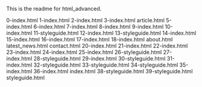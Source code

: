 This is the readme for html_advanced.

0-index.html
1-index.html
2-index.html
3-index.html
article.html
5-index.html
6-index.html
7-index.html
8-index.html
9-index.html
10-index.html
11-styleguide.html
12-index.html
13-styleguide.html
14-index.html
15-index.html
16-index.html
17-index.html
18-index.html
about.html
latest_news.html
contact.html
20-index.html
21-index.html
22-index.html
23-index.html
24-index.html
25-index.html
26-styleguide.html
27-index.html
28-styleguide.html
29-index.html
30-styleguide.html
31-index.html
32-styleguide.html
33-styleguide.html
34-styleguide.html
35-index.html
36-index.html
index.html
38-styleguide.html
39-styleguide.html
styleguide.html
